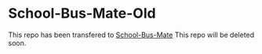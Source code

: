 # School-Bus-Mate-Old

This repo has been transfered to [School-Bus-Mate](https://github.com/Zer0-Official/School-Bus-Mate)
This repo will be deleted soon.
